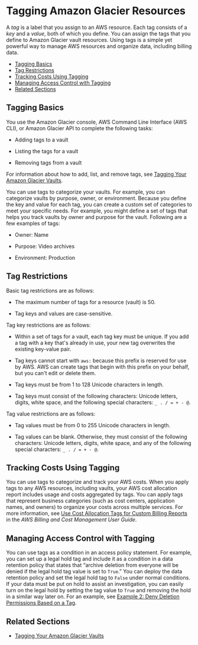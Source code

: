 # Tagging Amazon Glacier Resources<a name="tagging"></a>

A *tag* is a label that you assign to an AWS resource\. Each tag consists of a *key* and a *value*, both of which you define\. You can assign the tags that you define to Amazon Glacier vault resources\. Using tags is a simple yet powerful way to manage AWS resources and organize data, including billing data\. 


+ [Tagging Basics](#tagging-basics)
+ [Tag Restrictions](#tagging-restrictions)
+ [Tracking Costs Using Tagging](#tagging-billing)
+ [Managing Access Control with Tagging](#tagging-access-control)
+ [Related Sections](#related-sections-tagging)

## Tagging Basics<a name="tagging-basics"></a>

You use the Amazon Glacier console, AWS Command Line Interface \(AWS CLI\), or Amazon Glacier API to complete the following tasks:

+ Adding tags to a vault

+ Listing the tags for a vault

+ Removing tags from a vault

For information about how to add, list, and remove tags, see [Tagging Your Amazon Glacier Vaults](tagging-vaults.md)\.

You can use tags to categorize your vaults\. For example, you can categorize vaults by purpose, owner, or environment\. Because you define the key and value for each tag, you can create a custom set of categories to meet your specific needs\. For example, you might define a set of tags that helps you track vaults by owner and purpose for the vault\. Following are a few examples of tags:

+ Owner: Name

+ Purpose: Video archives 

+ Environment: Production 

## Tag Restrictions<a name="tagging-restrictions"></a>

Basic tag restrictions are as follows:

+ The maximum number of tags for a resource \(vault\) is 50\.

+ Tag keys and values are case\-sensitive\.

Tag key restrictions are as follows:

+ Within a set of tags for a vault, each tag key must be unique\. If you add a tag with a key that's already in use, your new tag overwrites the existing key\-value pair\. 

+ Tag keys cannot start with `aws:` because this prefix is reserved for use by AWS\. AWS can create tags that begin with this prefix on your behalf, but you can't edit or delete them\.

+ Tag keys must be from 1 to 128 Unicode characters in length\.

+ Tag keys must consist of the following characters: Unicode letters, digits, white space, and the following special characters: `_ . / = + - @`\.

Tag value restrictions are as follows:

+ Tag values must be from 0 to 255 Unicode characters in length\.

+ Tag values can be blank\. Otherwise, they must consist of the following characters: Unicode letters, digits, white space, and any of the following special characters: `_ . / = + - @`\.

## Tracking Costs Using Tagging<a name="tagging-billing"></a>

You can use tags to categorize and track your AWS costs\. When you apply tags to any AWS resources, including vaults, your AWS cost allocation report includes usage and costs aggregated by tags\. You can apply tags that represent business categories \(such as cost centers, application names, and owners\) to organize your costs across multiple services\. For more information, see [Use Cost Allocation Tags for Custom Billing Reports](http://docs.aws.amazon.com/awsaccountbilling/latest/aboutv2/cost-alloc-tags.html) in the *AWS Billing and Cost Management User Guide*\.

## Managing Access Control with Tagging<a name="tagging-access-control"></a>

You can use tags as a condition in an access policy statement\. For example, you can set up a legal hold tag and include it as a condition in a data retention policy that states that “archive deletion from everyone will be denied if the legal hold tag value is set to `True`\.” You can deploy the data retention policy and set the legal hold tag to `False` under normal conditions\. If your data must be put on hold to assist an investigation, you can easily turn on the legal hold by setting the tag value to `True` and removing the hold in a similar way later on\. For an example, see [Example 2: Deny Deletion Permissions Based on a Tag](vault-lock-policy.md#vault-lock-policy-example-legal-hold-tag)\.

## Related Sections<a name="related-sections-tagging"></a>

+ [Tagging Your Amazon Glacier Vaults](tagging-vaults.md)